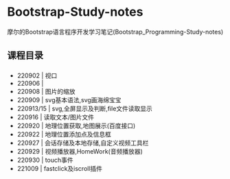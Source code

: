 # Bootstrap-Study-notes
摩尔的Bootstrap语言程序开发学习笔记(Bootstrap_Programming-Study-notes)

## 课程目录
### 
* 220902 | 视口
* 220906 | 
* 220908 | 图片的缩放
* 220909 | svg基本语法,svg画海绵宝宝
* 220913/15 | svg,全屏显示及判断,file文件读取显示
* 220916 | 读取文本/图片文件
* 220920 | 地理位置获取,地图展示(百度接口)
* 220922 | 地理位置添加点及信息框
* 220927 | 会话存储及本地存储,自定义视频工具栏
* 220929 | 视频播放器,HomeWork(音频播放器)
* 220930 | touch事件
* 221009 | fastclick及iscroll插件